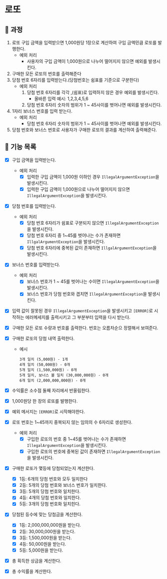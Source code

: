 # 로또

## <font style="vertical-align: inherit;"><font style="vertical-align: inherit;">🚀</font></font> 과정

1. 로또 구입 금액을 입력받으면 1,000원당 1장으로 계산하여 구입 금액민큼 로또를 발행한다.
    - 예외 처리
        - 사용자의 구입 금액이 1,000원으로 나누어 떨어지지 않으면 예외를 발생시킨다.
2. 구매한 모든 로또의 번호를 출력해준다
3. 당첨 번호 6자리를 입력받는다.(당첨번호는 쉼표를 기준으로 구분한다)
    - 예외 처리
        1. 당첨 번호 6자리를 각각 ,(쉼표)로 입력하지 않은 경우 예외를 발생시킨다.
            - 올바른 입력 예시: 1,2,3,4,5,6
        2. 당첨 번호 6자리 숫자의 범위가 1 ~ 45사이를 벗어나면 예외를 발생시킨다.
4. 1자리 보너스 번호를 입력 받는다.
    - 예외 처리
        - 당첨 번호 6자리 숫자의 범위가 1 ~ 45사이를 벗어나면 예외를 발생시킨다.
5. 당첨 번호와 보너스 번호로 사용자가 구매한 로또의 결과를 계산하여 출력해준다.


## <font style="vertical-align: inherit;"><font style="vertical-align: inherit;">🔨</font></font> 기능 목록

- [x] 구입 금액을 입력받는다.
  - 예외 처리
    - [x] 입력한 구입 금액이 1,000원 이하인 경우 `IllegalArgumentException`을 발생시킨다.
    - [x] 입력한 구입 금액이 1,000원으로 나누어 떨어지지 않으면 `IllegalArgumentException`을 발생시킨다.

- [x] 당첨 번호를 입력받는다.
    - 예외 처리
        - [x] 당첨 번호 6자리가 쉼표로 구분되지 않으면 `IllegalArgumentException`을 발생시킨다.
        - [x] 당첨 번호 6자리 중 1~45를 벗어나는 수가 존재하면 `IllgalArgumentException`을 발생시킨다.
        - [x] 당첨 번호 6자리에 중복된 값이 존재하면 `IllgalArgumentException`을 발생시킨다.

- [x] 보너스 번호를 입력받는다.
    - 예외 처리
        - [x] 보너스 번호가 1 ~ 45를 벗어나는 수이면 `IllegalArgumentException`을 발생시킨다.
        - [x] 보너스 번호가 당첨 번호와 겹치면 `IllegalArgumentException`을 발생시킨다.

- [x] 입력 값이 잘못된 경우 `IllegalArgumentException`을 발생시키고 `[ERROR]`로 시작하는 에러메세지를 출력시키고 그 부분부터 입력을 다시 받는다.

- [x] 구매한 모든 로또 수량과 번호를 출력한다. 번호는 오름차순으 정렬해서 보여준다.

- [x] 구매한 로또의 당첨 내역 출력한다.
  - 예시
    ```
    3개 일치 (5,000원) - 1개
    4개 일치 (50,000원) - 0개
    5개 일치 (1,500,000원) - 0개
    5개 일치, 보너스 볼 일치 (30,000,000원) - 0개
    6개 일치 (2,000,000,000원) - 0개 
    ```

- [x] 수익률은 소수점 둘째 자리에서 반올림한다.

- [x] 1,000원당 한 장의 로또를 발행한다.

- [x] 예외 메서지는 `[ERROR]`로 시작해야한다.  

- [x] 로또 번호는 1~45까지 중복되지 않는 임의의 수 6자리로 생성한다.
  - 예외 처리
    - [x] 구입한 로또의 번호 중 1~45를 벗어나는 수가 존재하면 `IllegalArgumentException`을 발생시킨다.
    - [x] 구입한 로또의 번호에 중복된 값이 존재하면 `IllegalArgumentException`을 발생시킨다.

- [x] 구매한 로또가 몇등에 당첨되었는지 계산한다.
    - [x] 1등: 6개의 당첨 번호와 모두 일치한다
    - [x] 2등: 5개의 당첨 번호와 보너스 번호가 일치한다.
    - [x] 3등: 5개의 당첨 번호와 일치한다.
    - [x] 4등: 4개의 당첨 번호와 일치한다.
    - [x] 5등: 3개의 당첨 번호화 일치힌다.

- [x] 당첨된 등수에 맞는 당첨금을 계산한다.
    - [x] 1등: 2,000,000,000원을 받는다.
    - [x] 2등: 30,000,000원을 받는다.
    - [x] 3등: 1,500,000원을 받는다.
    - [x] 4등: 50,000원을 받는다.
    - [x] 5등: 5,000원을 받는다.

- [x] 총 획득한 상금을 계산한다.
- [x] 총 수익률을 계산한다.
